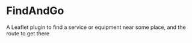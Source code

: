 # FindAndGo
A Leaflet plugin to find a service or equipment near some place, and the route to get there
